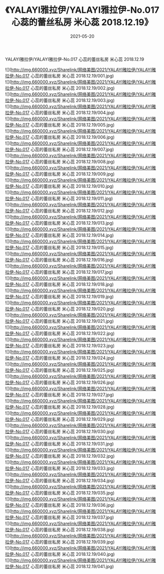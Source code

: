 ﻿---
layout: post
title:  《YALAYI雅拉伊/YALAYI雅拉伊-No.017 心蕊的蕾丝私房 米心蕊 2018.12.19》
date:   2021-05-20
img: http://img.660000.xyz/Sharelink/网络美图/2021/YALAYI雅拉伊/YALAYI雅拉伊-No.017 心蕊的蕾丝私房 米心蕊 2018.12.19/000.jpg
categories: [美女, 清纯, 唯美]
---

YALAYI雅拉伊/YALAYI雅拉伊-No.017 心蕊的蕾丝私房 米心蕊 2018.12.19

 ![](http://img.660000.xyz/Sharelink/网络美图/2021/YALAYI雅拉伊/YALAYI雅拉伊-No.017 心蕊的蕾丝私房 米心蕊 2018.12.19/001.jpg) <br>![](http://img.660000.xyz/Sharelink/网络美图/2021/YALAYI雅拉伊/YALAYI雅拉伊-No.017 心蕊的蕾丝私房 米心蕊 2018.12.19/002.jpg) <br>![](http://img.660000.xyz/Sharelink/网络美图/2021/YALAYI雅拉伊/YALAYI雅拉伊-No.017 心蕊的蕾丝私房 米心蕊 2018.12.19/003.jpg) <br>![](http://img.660000.xyz/Sharelink/网络美图/2021/YALAYI雅拉伊/YALAYI雅拉伊-No.017 心蕊的蕾丝私房 米心蕊 2018.12.19/004.jpg) <br>![](http://img.660000.xyz/Sharelink/网络美图/2021/YALAYI雅拉伊/YALAYI雅拉伊-No.017 心蕊的蕾丝私房 米心蕊 2018.12.19/005.jpg) <br>![](http://img.660000.xyz/Sharelink/网络美图/2021/YALAYI雅拉伊/YALAYI雅拉伊-No.017 心蕊的蕾丝私房 米心蕊 2018.12.19/006.jpg) <br>![](http://img.660000.xyz/Sharelink/网络美图/2021/YALAYI雅拉伊/YALAYI雅拉伊-No.017 心蕊的蕾丝私房 米心蕊 2018.12.19/007.jpg) <br>![](http://img.660000.xyz/Sharelink/网络美图/2021/YALAYI雅拉伊/YALAYI雅拉伊-No.017 心蕊的蕾丝私房 米心蕊 2018.12.19/008.jpg) <br>![](http://img.660000.xyz/Sharelink/网络美图/2021/YALAYI雅拉伊/YALAYI雅拉伊-No.017 心蕊的蕾丝私房 米心蕊 2018.12.19/009.jpg) <br>![](http://img.660000.xyz/Sharelink/网络美图/2021/YALAYI雅拉伊/YALAYI雅拉伊-No.017 心蕊的蕾丝私房 米心蕊 2018.12.19/010.jpg) <br>![](http://img.660000.xyz/Sharelink/网络美图/2021/YALAYI雅拉伊/YALAYI雅拉伊-No.017 心蕊的蕾丝私房 米心蕊 2018.12.19/011.jpg) <br>![](http://img.660000.xyz/Sharelink/网络美图/2021/YALAYI雅拉伊/YALAYI雅拉伊-No.017 心蕊的蕾丝私房 米心蕊 2018.12.19/012.jpg) <br>![](http://img.660000.xyz/Sharelink/网络美图/2021/YALAYI雅拉伊/YALAYI雅拉伊-No.017 心蕊的蕾丝私房 米心蕊 2018.12.19/013.jpg) <br>![](http://img.660000.xyz/Sharelink/网络美图/2021/YALAYI雅拉伊/YALAYI雅拉伊-No.017 心蕊的蕾丝私房 米心蕊 2018.12.19/014.jpg) <br>![](http://img.660000.xyz/Sharelink/网络美图/2021/YALAYI雅拉伊/YALAYI雅拉伊-No.017 心蕊的蕾丝私房 米心蕊 2018.12.19/015.jpg) <br>![](http://img.660000.xyz/Sharelink/网络美图/2021/YALAYI雅拉伊/YALAYI雅拉伊-No.017 心蕊的蕾丝私房 米心蕊 2018.12.19/016.jpg) <br>![](http://img.660000.xyz/Sharelink/网络美图/2021/YALAYI雅拉伊/YALAYI雅拉伊-No.017 心蕊的蕾丝私房 米心蕊 2018.12.19/017.jpg) <br>![](http://img.660000.xyz/Sharelink/网络美图/2021/YALAYI雅拉伊/YALAYI雅拉伊-No.017 心蕊的蕾丝私房 米心蕊 2018.12.19/018.jpg) <br>![](http://img.660000.xyz/Sharelink/网络美图/2021/YALAYI雅拉伊/YALAYI雅拉伊-No.017 心蕊的蕾丝私房 米心蕊 2018.12.19/019.jpg) <br>![](http://img.660000.xyz/Sharelink/网络美图/2021/YALAYI雅拉伊/YALAYI雅拉伊-No.017 心蕊的蕾丝私房 米心蕊 2018.12.19/020.jpg) <br>![](http://img.660000.xyz/Sharelink/网络美图/2021/YALAYI雅拉伊/YALAYI雅拉伊-No.017 心蕊的蕾丝私房 米心蕊 2018.12.19/021.jpg) <br>![](http://img.660000.xyz/Sharelink/网络美图/2021/YALAYI雅拉伊/YALAYI雅拉伊-No.017 心蕊的蕾丝私房 米心蕊 2018.12.19/022.jpg) <br>![](http://img.660000.xyz/Sharelink/网络美图/2021/YALAYI雅拉伊/YALAYI雅拉伊-No.017 心蕊的蕾丝私房 米心蕊 2018.12.19/023.jpg) <br>![](http://img.660000.xyz/Sharelink/网络美图/2021/YALAYI雅拉伊/YALAYI雅拉伊-No.017 心蕊的蕾丝私房 米心蕊 2018.12.19/024.jpg) <br>![](http://img.660000.xyz/Sharelink/网络美图/2021/YALAYI雅拉伊/YALAYI雅拉伊-No.017 心蕊的蕾丝私房 米心蕊 2018.12.19/025.jpg) <br>![](http://img.660000.xyz/Sharelink/网络美图/2021/YALAYI雅拉伊/YALAYI雅拉伊-No.017 心蕊的蕾丝私房 米心蕊 2018.12.19/026.jpg) <br>![](http://img.660000.xyz/Sharelink/网络美图/2021/YALAYI雅拉伊/YALAYI雅拉伊-No.017 心蕊的蕾丝私房 米心蕊 2018.12.19/027.jpg) <br>![](http://img.660000.xyz/Sharelink/网络美图/2021/YALAYI雅拉伊/YALAYI雅拉伊-No.017 心蕊的蕾丝私房 米心蕊 2018.12.19/028.jpg) <br>![](http://img.660000.xyz/Sharelink/网络美图/2021/YALAYI雅拉伊/YALAYI雅拉伊-No.017 心蕊的蕾丝私房 米心蕊 2018.12.19/029.jpg) <br>![](http://img.660000.xyz/Sharelink/网络美图/2021/YALAYI雅拉伊/YALAYI雅拉伊-No.017 心蕊的蕾丝私房 米心蕊 2018.12.19/030.jpg) <br>![](http://img.660000.xyz/Sharelink/网络美图/2021/YALAYI雅拉伊/YALAYI雅拉伊-No.017 心蕊的蕾丝私房 米心蕊 2018.12.19/031.jpg) <br>![](http://img.660000.xyz/Sharelink/网络美图/2021/YALAYI雅拉伊/YALAYI雅拉伊-No.017 心蕊的蕾丝私房 米心蕊 2018.12.19/032.jpg) <br>![](http://img.660000.xyz/Sharelink/网络美图/2021/YALAYI雅拉伊/YALAYI雅拉伊-No.017 心蕊的蕾丝私房 米心蕊 2018.12.19/033.jpg) <br>![](http://img.660000.xyz/Sharelink/网络美图/2021/YALAYI雅拉伊/YALAYI雅拉伊-No.017 心蕊的蕾丝私房 米心蕊 2018.12.19/034.jpg) <br>![](http://img.660000.xyz/Sharelink/网络美图/2021/YALAYI雅拉伊/YALAYI雅拉伊-No.017 心蕊的蕾丝私房 米心蕊 2018.12.19/035.jpg) <br>![](http://img.660000.xyz/Sharelink/网络美图/2021/YALAYI雅拉伊/YALAYI雅拉伊-No.017 心蕊的蕾丝私房 米心蕊 2018.12.19/036.jpg) <br>![](http://img.660000.xyz/Sharelink/网络美图/2021/YALAYI雅拉伊/YALAYI雅拉伊-No.017 心蕊的蕾丝私房 米心蕊 2018.12.19/037.jpg) <br>![](http://img.660000.xyz/Sharelink/网络美图/2021/YALAYI雅拉伊/YALAYI雅拉伊-No.017 心蕊的蕾丝私房 米心蕊 2018.12.19/038.jpg) <br>![](http://img.660000.xyz/Sharelink/网络美图/2021/YALAYI雅拉伊/YALAYI雅拉伊-No.017 心蕊的蕾丝私房 米心蕊 2018.12.19/039.jpg) <br>![](http://img.660000.xyz/Sharelink/网络美图/2021/YALAYI雅拉伊/YALAYI雅拉伊-No.017 心蕊的蕾丝私房 米心蕊 2018.12.19/040.jpg) <br>![](http://img.660000.xyz/Sharelink/网络美图/2021/YALAYI雅拉伊/YALAYI雅拉伊-No.017 心蕊的蕾丝私房 米心蕊 2018.12.19/041.jpg) <br>
